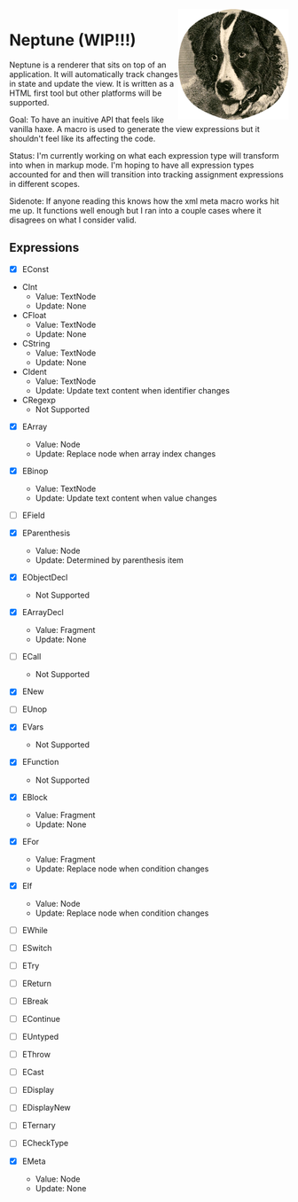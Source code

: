 <img src="./neptune.png" height="200"  align="right">

# Neptune (WIP!!!)

Neptune is a renderer that sits on top of an application. It will automatically track changes in state and update the view. It is written as a HTML first tool but other platforms will be supported.

Goal: To have an inuitive API that feels like vanilla haxe. A macro is used to generate the view expressions but it shouldn't feel like its affecting the code.

Status: I'm currently working on what each expression type will transform into when in markup mode. I'm hoping to have all expression types accounted for and then will transition into tracking assignment expressions in different scopes.

Sidenote: If anyone reading this knows how the xml meta macro works hit me up. It functions well enough but I ran into a couple cases where it disagrees on what I consider valid.

## Expressions

- [x] EConst
* CInt
  * Value: TextNode
  * Update: None
* CFloat
  * Value: TextNode
  * Update: None
* CString
  * Value: TextNode
  * Update: None
* CIdent
  * Value: TextNode
  * Update: Update text content when identifier changes
* CRegexp
  * Not Supported

- [x] EArray
  * Value: Node
  * Update: Replace node when array index changes

- [x] EBinop
  * Value: TextNode
  * Update: Update text content when value changes

- [ ] EField

- [x] EParenthesis
  * Value: Node
  * Update: Determined by parenthesis item

- [x] EObjectDecl
  * Not Supported

- [x] EArrayDecl
  * Value: Fragment
  * Update: None

- [ ] ECall
  * Not Supported

- [x] ENew

- [ ] EUnop

- [x] EVars
  * Not Supported

- [x] EFunction
  * Not Supported

- [x] EBlock
  * Value: Fragment
  * Update: None

- [x] EFor
  * Value: Fragment
  * Update: Replace node when condition changes

- [x] EIf
  * Value: Node
  * Update: Replace node when condition changes

- [ ] EWhile

- [ ] ESwitch

- [ ] ETry

- [ ] EReturn

- [ ] EBreak

- [ ] EContinue

- [ ] EUntyped

- [ ] EThrow

- [ ] ECast

- [ ] EDisplay

- [ ] EDisplayNew

- [ ] ETernary

- [ ] ECheckType

- [x] EMeta
  * Value: Node
  * Update: None

